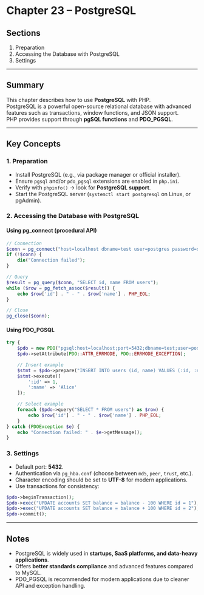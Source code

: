 # Chapter 23 – PostgreSQL

## Sections
1. Preparation  
2. Accessing the Database with PostgreSQL  
3. Settings  

---

## Summary
This chapter describes how to use **PostgreSQL** with PHP.  
PostgreSQL is a powerful open-source relational database with advanced features such as transactions, window functions, and JSON support.  
PHP provides support through **pgSQL functions** and **PDO_PGSQL**.

---

## Key Concepts

### 1. Preparation
- Install PostgreSQL (e.g., via package manager or official installer).  
- Ensure `pgsql` and/or `pdo_pgsql` extensions are enabled in `php.ini`.  
- Verify with `phpinfo()` → look for **PostgreSQL support**.  
- Start the PostgreSQL server (`systemctl start postgresql` on Linux, or pgAdmin).  

### 2. Accessing the Database with PostgreSQL

#### Using pg_connect (procedural API)
```php
// Connection
$conn = pg_connect("host=localhost dbname=test user=postgres password=secret");
if (!$conn) {
    die("Connection failed");
}

// Query
$result = pg_query($conn, "SELECT id, name FROM users");
while ($row = pg_fetch_assoc($result)) {
    echo $row['id'] . " - " . $row['name'] . PHP_EOL;
}

// Close
pg_close($conn);
```

#### Using PDO\_PGSQL

```php
try {
    $pdo = new PDO("pgsql:host=localhost;port=5432;dbname=test;user=postgres;password=secret");
    $pdo->setAttribute(PDO::ATTR_ERRMODE, PDO::ERRMODE_EXCEPTION);

    // Insert example
    $stmt = $pdo->prepare("INSERT INTO users (id, name) VALUES (:id, :name)");
    $stmt->execute([
        ':id' => 1,
        ':name' => 'Alice'
    ]);

    // Select example
    foreach ($pdo->query("SELECT * FROM users") as $row) {
        echo $row['id'] . " - " . $row['name'] . PHP_EOL;
    }
} catch (PDOException $e) {
    echo "Connection failed: " . $e->getMessage();
}
```

### 3. Settings

* Default port: **5432**.
* Authentication via `pg_hba.conf` (choose between `md5`, `peer`, `trust`, etc.).
* Character encoding should be set to **UTF-8** for modern applications.
* Use transactions for consistency:

```php
$pdo->beginTransaction();
$pdo->exec("UPDATE accounts SET balance = balance - 100 WHERE id = 1");
$pdo->exec("UPDATE accounts SET balance = balance + 100 WHERE id = 2");
$pdo->commit();
```

---

## Notes

* PostgreSQL is widely used in **startups, SaaS platforms, and data-heavy applications**.
* Offers **better standards compliance** and advanced features compared to MySQL.
* PDO\_PGSQL is recommended for modern applications due to cleaner API and exception handling.